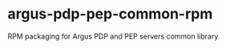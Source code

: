 argus-pdp-pep-common-rpm
========================

RPM packaging for Argus PDP and PEP servers common library